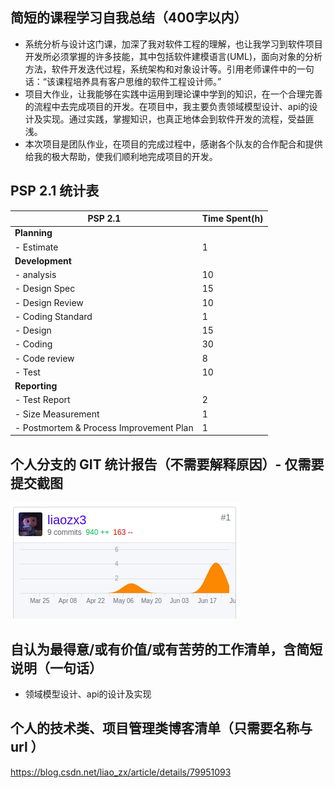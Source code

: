 ## 简短的课程学习自我总结（400字以内）
- 系统分析与设计这门课，加深了我对软件工程的理解，也让我学习到软件项目开发所必须掌握的许多技能，其中包括软件建模语言(UML)，面向对象的分析方法，软件开发迭代过程，系统架构和对象设计等。引用老师课件中的一句话：“该课程培养具有客户思维的软件工程设计师。”
- 项目大作业，让我能够在实践中运用到理论课中学到的知识，在一个合理完善的流程中去完成项目的开发。在项目中，我主要负责领域模型设计、api的设计及实现。通过实践，掌握知识，也真正地体会到软件开发的流程，受益匪浅。
- 本次项目是团队作业，在项目的完成过程中，感谢各个队友的合作配合和提供给我的极大帮助，使我们顺利地完成项目的开发。

## PSP 2.1 统计表
|PSP 2.1|Time Spent(h)|
|-------|-------|
|**Planning**||
| - Estimate | 1 |
|**Development**||
| - analysis| 10 |
| - Design Spec| 15 |
| - Design Review| 10 |
| - Coding Standard| 1 |
| - Design| 15 |
| - Coding| 30 |
| - Code review| 8 |
| - Test| 10 |
|**Reporting**||
| - Test Report| 2 |
| - Size Measurement| 1 |
| - Postmortem & Process Improvement Plan| 1 |

## 个人分支的 GIT 统计报告（不需要解释原因）- 仅需要提交截图
![image](https://github.com/ABTicket/Dashboard/blob/master/image/lzx_git_contribution.png)

## 自认为最得意/或有价值/或有苦劳的工作清单，含简短说明（一句话）

- 领域模型设计、api的设计及实现

## 个人的技术类、项目管理类博客清单（只需要名称与 url ）
https://blog.csdn.net/liao_zx/article/details/79951093
